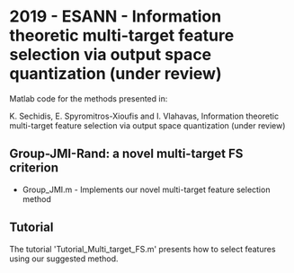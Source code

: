 # 2019 - ESANN - Information theoretic multi-target feature selection via output space quantization (under review)

Matlab code for the methods presented in:

K. Sechidis, E. Spyromitros-Xioufis and I. Vlahavas, Information theoretic multi-target feature selection via output space quantization (under review)

##  Group-JMI-Rand: a novel multi-target FS criterion
* Group_JMI.m - Implements our novel multi-target feature selection method 

## Tutorial
The tutorial 'Tutorial_Multi_target_FS.m' presents how to select features using our suggested method.


